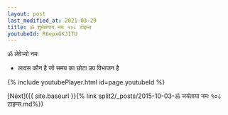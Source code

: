 ```yaml
---
layout: post
last_modified_at: 2021-03-29
title: ॐ शुभेक्षणाय नमः १०८ टाइम्स
youtubeId: R6epxGKJITU
---
```

 
 
 ॐ लेवेभ्यो नमः  
 
 -  लावस कौन है जो समय का छोटा उप विभाजन है 
 
  
 
  
 
 
 
 
 
 


{% include youtubePlayer.html id=page.youtubeId %}
 
[Next]({{ site.baseurl }}{% link  split2/_posts/2015-10-03-ॐ जयंताया नमः १०८ टाइम्स.md%})
 

